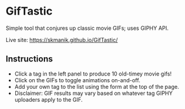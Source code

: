 # GifTastic

Simple tool that conjures up classic movie GIFs; uses GIPHY API.

Live site: https://skmanik.github.io/GifTastic/

## Instructions

* Click a tag in the left panel to produce 10 old-timey movie gifs!
* Click on the GIFs to toggle animations on-and-off.
* Add your own tag to the list using the form at the top of the page.
* Disclaimer: GIF results may vary based on whatever tag GIPHY uploaders apply to the GIF.
